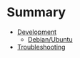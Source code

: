 # Summary

* [Development](development.md)
    * [Debian/Ubuntu](dev/debian-ubuntu.md)
* [Troubleshooting](troubleshooting.md)
